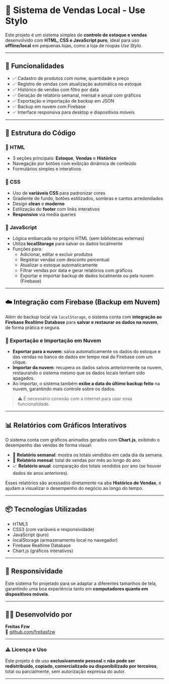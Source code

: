 # 🧾 Sistema de Vendas Local - Use Stylo

Este projeto é um sistema simples de **controle de estoque e vendas** desenvolvido com **HTML, CSS e JavaScript puro**, ideal para uso **offline/local** em pequenas lojas, como a loja de roupas *Use Stylo*.

---

## 🎯 Funcionalidades

- ✅ Cadastro de produtos com nome, quantidade e preço  
- ✅ Registro de vendas com atualização automática no estoque  
- ✅ Histórico de vendas com filtro por data  
- ✅ Geração de relatório semanal, mensal e anual com gráficos  
- ✅ Exportação e importação de backup em JSON  
- ✅ Backup em nuvem com Firebase  
- ✅ Interface responsiva para desktop e dispositivos móveis  

---

## 🧱 Estrutura do Código

### 🔹 HTML
- 3 seções principais: **Estoque**, **Vendas** e **Histórico**
- Navegação por botões com exibição dinâmica de conteúdo
- Formulários simples e interativos

### 🔹 CSS
- Uso de **variáveis CSS** para padronizar cores
- Gradiente de fundo, botões estilizados, sombras e cantos arredondados
- Design **clean** e **moderno**
- Estilização do **footer** com links interativos
- **Responsivo** via media queries

### 🔹 JavaScript
- Lógica embarcada no próprio HTML (sem bibliotecas externas)
- Utiliza **localStorage** para salvar os dados localmente
- Funções para:
  - Adicionar, editar e excluir produtos
  - Registrar vendas com desconto percentual
  - Atualizar o estoque automaticamente
  - Filtrar vendas por data e gerar relatórios com gráficos
  - Exportar e importar backup de dados localmente ou pela nuvem (Firebase)

---

## ☁️ Integração com Firebase (Backup em Nuvem)

Além do backup local via `localStorage`, o sistema conta com **integração ao Firebase Realtime Database** para **salvar e restaurar os dados na nuvem**, de forma prática e segura.

### 🔄 Exportação e Importação em Nuvem

- **Exportar para a nuvem**: salva automaticamente os dados do estoque e das vendas no banco de dados em tempo real do Firebase com um clique.
- **Importar da nuvem**: recupera os dados salvos anteriormente na nuvem, restaurando o sistema mesmo que os dados locais tenham sido apagados.
- Ao importar, o sistema também **exibe a data do último backup feito** na nuvem, garantindo mais controle sobre os dados.

> ⚠️ É necessário conexão com a internet para usar essa funcionalidade.

---

## 📊 Relatórios com Gráficos Interativos

O sistema conta com gráficos animados gerados com **Chart.js**, exibindo o desempenho das vendas de forma visual:

- 📆 **Relatório semanal**: mostra os totais vendidos em cada dia da semana.
- 📅 **Relatório mensal**: total de vendas por mês ao longo do ano.
- 📈 **Relatório anual**: comparação dos totais vendidos por ano (se houver dados de anos anteriores).

Esses relatórios são acessados diretamente na aba **Histórico de Vendas**, e ajudam a visualizar o desempenho do negócio ao longo do tempo.

---

## 📦 Tecnologias Utilizadas

- HTML5  
- CSS3 (com variáveis e responsividade)  
- JavaScript (puro)  
- localStorage (armazenamento local no navegador)  
- Firebase Realtime Database  
- Chart.js (gráficos interativos)  

---

## 📱 Responsividade

Este sistema foi projetado para se adaptar a diferentes tamanhos de tela, garantindo uma boa experiência tanto em **computadores quanto em dispositivos móveis**.

---

## 🧑‍💻 Desenvolvido por

**Freitas Fzw**  
🔗 [github.com/freitasfzw](https://github.com/freitasfzw)

---

### ⚠️ Licença e Uso

Este projeto é de uso **exclusivamente pessoal** e **não pode ser redistribuído, copiado, comercializado ou disponibilizado por terceiros**, total ou parcialmente, sem autorização expressa do autor.

---
